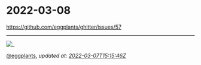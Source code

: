 # 2022-03-08

<https://github.com/eggplants/ghitter/issues/57>

---

![_](https://github.githubassets.com/images/mona-loading-default.gif)

[@eggplants](https://github.com/eggplants), *updated at: [2022-03-07T15:15:46Z](https://github.com/eggplants/ghitter/issues/57#issue-1161552996)*
